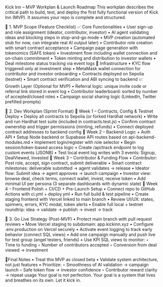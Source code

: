 Kick Inn – MVP Workplan & Launch Roadmap
This workplan describes the critical path to build, test, and deploy the first fully functional version of Kick Inn (MVP). It assumes your repo is complete and structured.

🧱 1. MVP Scope (Feature Checklist)
✅ Core Functionalities
	•	User sign-up and role assignment (ideator, contributor, investor)
	•	AI agent validating ideas and blocking steps in stop-and-go mode
	•	MVP creation (automated stub for now, can integrate real AI output later)
	•	Contributor role creation with smart contract acceptance
	•	Campaign page generation with tokenomics (SAFE token)
	•	Investment flow including wallet connection and on-chain commitment
	•	Token minting and distribution to investor wallets
	•	Deal milestone status tracking via event logs
🔐 Infrastructure
	•	KYC flow triggered only at investment step
	•	MetaMask wallet connection for contributor and investor onboarding
	•	Contracts deployed on Sepolia (testnet)
	•	Smart contract verification and ABI syncing to backend
📈 Growth Layer (Optional for MVP)
	•	Referral logic: unique invite code or referral link stored in event log
	•	Contributor leaderboard: sorted by number of accepted/closed roles
	•	Campaign social sharing logic (LinkedIn, Twitter prefilled prompts)

🧪 2. Dev Workplan (Sprint Format)
🔹 Week 1 – Contracts, Config & Testnet Deploy
	•	Deploy all contracts to Sepolia (or forked Hardhat network)
	•	Write and run Hardhat test suite (included in contracts.test.js)
	•	Confirm contract ownership and trigger permissions (minting, refunds)
	•	Connect deployed contract addresses to backend config
🔹 Week 2 – Backend Logic + Auth API
	•	Setup Node backend or Supabase API routes based on api-backend-modules.md
	•	Implement login/register with role selector
	•	Begin session/token-based access logic
	•	Create /api/track endpoint to log custom events (JSONB)
	•	Test local event log writes with 3 events: Signup, DealViewed, Invested
🔹 Week 3 – Contributor & Funding Flow
	•	Contributor: Post role, accept, sign contract, submit deliverable
	•	Smart contract milestones: deliverable submitted → agent validates → release
	•	Ideator flow: Submit idea → agent approves → launch campaign
	•	Investor view: browse deal, check terms, connect wallet, invest, receive token
	•	Add minimal UI per persona (3 separate dashboards with dynamic state)
🔹 Week 4 – Frontend Polish + CI/CD + Pre-Launch Setup
	•	Connect repo to GitHub Actions with ci.yml + deploy.yml
	•	Run full build & test pipeline
	•	Create staging frontend with Vercel linked to main branch
	•	Review UI/UX: states, spinners, errors, KYC modal, token alerts
	•	Enable full local + testnet roundtrip: idea → validate → publish → invest → track

🚀 3. Go Live Strategy (Post-MVP)
	•	Protect main branch with pull request reviews
	•	Move Vercel staging to subdomain: app.kickinn.xyz
	•	Configure .env.production on Vercel securely
	•	Activate event logging to track early behavior (connect SQL views)
	•	Add one campaign manually and push live for test group (angel testers, friends)
	•	Use KPI SQL views to monitor:
	◦	Time to funding
	◦	Number of contributors accepted
	◦	Conversion from deal viewed → investment

📍Final Notes
	•	Treat this MVP as closed beta
	•	Validate system architecture, not just features
	•	Prioritize:
	◦	Smoothness of AI validation → campaign launch
	◦	Safe token flow → investor confidence
	◦	Contributor reward clarity → repeat usage
Your goal is not perfection. Your goal is a system that lives and breathes on its own. Let it kick in.
